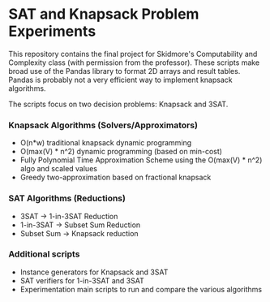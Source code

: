 # SAT and Knapsack Problem Experiments

This repository contains the final project for Skidmore's Computability and Complexity class (with permission from the professor). These scripts make broad use of the Pandas library to format 2D arrays and result tables. Pandas is probably not a very efficient way to implement knapsack algorithms.

The scripts focus on two decision problems: Knapsack and 3SAT.

### Knapsack Algorithms (Solvers/Approximators)

* O(n*w) traditional knapsack dynamic programming
* O(max(V) * n^2) dynamic programming (based on min-cost)
* Fully Polynomial Time Approximation Scheme using the O(max(V) * n^2) algo and scaled values
* Greedy two-approximation based on fractional knapsack

### SAT Algorithms (Reductions)

* 3SAT -> 1-in-3SAT Reduction
* 1-in-3SAT -> Subset Sum Reduction
* Subset Sum -> Knapsack reduction

### Additional scripts 
* Instance generators for Knapsack and 3SAT
* SAT verifiers for 1-in-3SAT and 3SAT
* Experimentation main scripts to run and compare the various algorithms
